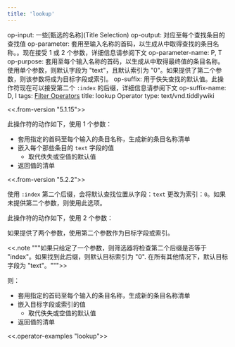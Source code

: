 ```yaml
---
title: 'lookup'
---
```


op-input: 一些[甄选的名称](Title Selection)
op-output: 对应至每个查找条目的查找值
op-parameter: 套用至输入名称的首码，以生成从中取得查找的条目名称。。现在接受 1 或 2 个参数，详细信息请参阅下文
op-parameter-name: P, T
op-purpose: 套用至每个输入名称的首码，以生成从中取得最终值的条目名称。使用单个参数，则默认字段为 "text"，且默认索引为 "0"。如果提供了第二个参数，则该参数将成为目标字段或索引。
op-suffix: 用于佚失查找的默认值。此操作符现在可以接受第二个 `:index` 的后缀，详细信息请参阅下文
op-suffix-name: D, I
tags: [Filter Operators](#Filter%20Operators)
title: lookup Operator
type: text/vnd.tiddlywiki

<<.from-version "5.1.15">>

此操作符的动作如下，使用 1 个参数：

* 套用指定的首码至每个输入的条目名称，生成新的条目名称清单
* 嵌入每个那些条目的 `text` 字段的值
    * 取代佚失或空值的默认值
* 返回值的清单

<<.from-version "5.2.2">>

使用 `:index` 第二个后缀，会将默认查找位置从字段：`text` 更改为索引：`0`。如果未提供第二个参数，则使用此选项。

此操作符的动作如下，使用 2 个参数：

如果提供了两个参数，使用第二个参数作为目标字段或索引。

<<.note """如果只给定了一个参数，则筛选器将检查第二个后缀是否等于 "index"。如果找到此后缀，则默认目标索引为 "0".
在所有其他情况下，默认目标字段为 "text"。""">>

则：

* 套用指定的首码至每个输入的条目名称，生成新的条目名称清单
* 嵌入目标字段或索引的值
    * 取代佚失或空值的默认值
* 返回值的清单

<<.operator-examples "lookup">>
